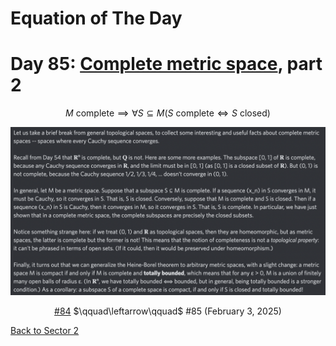# Equation of The Day

# Day 85: [Complete metric space](https://en.wikipedia.org/wiki/Complete_metric_space), part 2

$$M\text{ complete}\implies\forall S\subseteq M(S\text{ complete}\iff S\text{ closed})$$

<picture><img alt="Day 85" src="0085.png"></picture>

<center><a href="0084.html">#84</a> $\qquad\leftarrow\qquad$ #85 (February 3, 2025)</center>

[Back to Sector 2](../64-127.md)

<script data-goatcounter="https://zswu.goatcounter.com/count" async src="//gc.zgo.at/count.js"></script>
<script src="https://utteranc.es/client.js" repo="12AbBa/eotd" issue-term="pathname" theme="github-light" crossorigin="anonymous" async> </script>